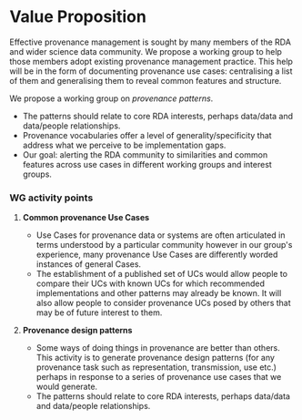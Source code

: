 # Value Proposition

Effective provenance management is sought by many members of the RDA and wider science data community. We propose a working group to help those members adopt existing provenance management practice. This help will be in the form of documenting provenance use cases: centralising a list of them and generalising them to reveal common features and structure.

We propose a working group on *provenance patterns*.

- The patterns should relate to core RDA interests, perhaps data/data
  and data/people relationships.
- Provenance vocabularies offer a level of generality/specificity that address
  what we perceive to be implementation gaps.
- Our goal: alerting the RDA community to similarities and common
  features across use cases in different working groups and interest
  groups.

### WG activity points

1. **Common provenance Use Cases**
    -   Use Cases for provenance data or systems are often articulated in terms
        understood by a particular community however in our group's experience, 
        many provenance Use Cases are differently worded instances of general
        Cases.
    -   The establishment of a published set of UCs would allow people to 
        compare their UCs with known UCs for which recommended implementations
        and other patterns may already be known. It will also allow people to 
        consider provenance UCs posed by others that may be of future interest 
        to them.

2.  **Provenance design patterns**
    -   Some ways of doing things in provenance are better than others. This
        activity is to generate provenance design patterns (for any
        provenance task such as representation, transmission, use etc.)
        perhaps in response to a series of provenance use cases that we
        would generate.
    -   The patterns should relate to core
        RDA interests, perhaps data/data and data/people
        relationships.

